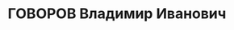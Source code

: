 ---
title: ГОВОРОВ Владимир Иванович
description: народився 1898 у с. Ольшанка Замостенського пов. Люблінської губ. Поляк,
  із селян, освіта початкова, у 1920—1937 рр. член ВКП(б). Проживав у Харкові. Завідувач
  Харківської обласної контори Заготльону. Заарештований _17.09.1937_ р. як член антирад.
  терористичної організації правих (статті 54-2, 54-11 КК УРСР) і військовою колегією
  Верховного Суду СРСР _05.12.1937_ р. (статті 54-7, 54-8, 54-11 КК УРСР) засуджений
  до розстрілу з конфіскацією майна. Розстріляний _06.12.1937_ р. у Харкові. Реабілітований
  _30.01.1958_ р.
---